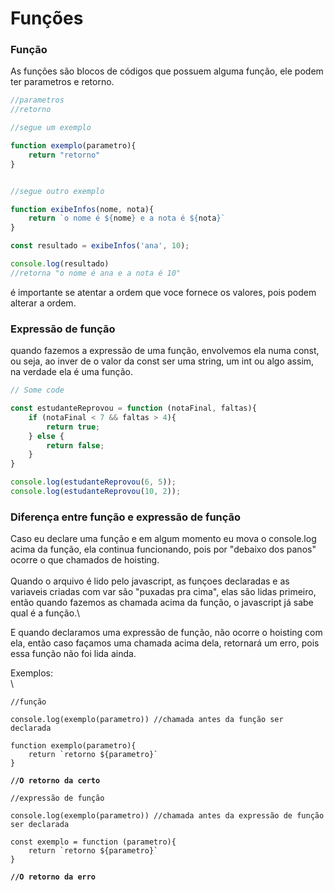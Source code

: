 # Funções

### Função

As funções são blocos de códigos que possuem alguma função, ele podem ter parametros e retorno.

```javascript
//parametros
//retorno

//segue um exemplo

function exemplo(parametro){
    return "retorno"
}


//segue outro exemplo

function exibeInfos(nome, nota){
    return `o nome é ${nome} e a nota é ${nota}` 
}

const resultado = exibeInfos('ana', 10);

console.log(resultado)
//retorna "o nome é ana e a nota é 10"


```

é importante se atentar a ordem que voce fornece os valores, pois podem alterar a ordem.&#x20;





### Expressão de função

quando fazemos a expressão de uma função, envolvemos ela numa const, ou seja, ao inver de o valor da const ser uma string, um int ou algo assim, na verdade ela é uma função.&#x20;

```javascript
// Some code

const estudanteReprovou = function (notaFinal, faltas){
    if (notaFinal < 7 && faltas > 4){
        return true;
    } else {
        return false;
    }
}

console.log(estudanteReprovou(6, 5));
console.log(estudanteReprovou(10, 2));

```



### Diferença entre função e expressão de função



Caso eu declare uma função e em algum momento eu mova o console.log  acima da função, ela continua funcionando, pois por "debaixo dos panos" ocorre o que chamados de hoisting.\
\
Quando o arquivo é lido pelo javascript, as funçoes declaradas e as variaveis criadas com var são "puxadas pra cima", elas são lidas primeiro, então quando fazemos as chamada acima da função, o javascript já sabe qual é a função.\


E quando declaramos uma expressão de função, não ocorre o hoisting com ela, então caso façamos uma chamada acima dela, retornará um erro, pois essa função não foi lida ainda.&#x20;

Exemplos:\
\


<pre class="language-javascript"><code class="lang-javascript">//função

console.log(exemplo(parametro)) //chamada antes da função ser declarada

function exemplo(parametro){
    return `retorno ${parametro}`
}

<strong>//O retorno da certo
</strong>
//expressão de função

console.log(exemplo(parametro)) //chamada antes da expressão de função ser declarada

const exemplo = function (parametro){
    return `retorno ${parametro}`
}

<strong>//O retorno da erro
</strong>

</code></pre>

